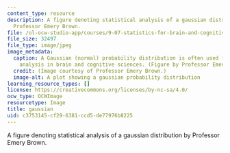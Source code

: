 ```yaml
---
content_type: resource
description: A figure denoting statistical analysis of a gaussian distribution by
  Professor Emery Brown.
file: /ol-ocw-studio-app/courses/9-07-statistics-for-brain-and-cognitive-science-fall-2016/c3753145cf296381ccd5de77976b8225_9-07f16.jpeg
file_size: 32497
file_type: image/jpeg
image_metadata:
  caption: A Gaussian (normal) probability distribution is often used for statistical
    analysis in brain and cognitive sciences. (Figure by Professor Emery Brown)
  credit: (Image courtesy of Professor Emery Brown.)
  image-alt: A plot showing a gaussian probability distribution
learning_resource_types: []
license: https://creativecommons.org/licenses/by-nc-sa/4.0/
ocw_type: OCWImage
resourcetype: Image
title: gaussian
uid: c3753145-cf29-6381-ccd5-de77976b8225
---
```

A figure denoting statistical analysis of a gaussian distribution by Professor Emery Brown.